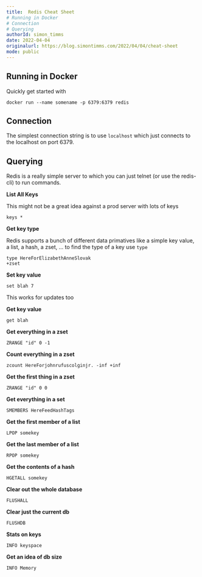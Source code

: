 ```yaml
---
title:  Redis Cheat Sheet
# Running in Docker 
# Connection
# Querying 
authorId: simon_timms
date: 2022-04-04
originalurl: https://blog.simontimms.com/2022/04/04/cheat-sheet
mode: public 
---
```




## Running in Docker 

Quickly get started with 

```
docker run --name somename -p 6379:6379 redis
```

## Connection

The simplest connection string is to use `localhost` which just connects to the localhost on port 6379. 

## Querying 

Redis is a really simple server to which you can just telnet (or use the redis-cli) to run commands. 

**List All Keys**

This might not be a great idea against a prod server with lots of keys

```
keys *
```

**Get key type**

Redis supports a bunch of different data primatives like a simple key value, a list, a hash, a zset, ... to find the type of a key use `type`

```
type HereForElizabethAnneSlovak
+zset
```

**Set key value**
```
set blah 7
```
This works for updates too

**Get key value**

```
get blah
```

**Get everything in a zset**

```
ZRANGE "id" 0 -1
```

**Count everything in a zset**
```
zcount HereForjohnrufuscolginjr. -inf +inf
```

**Get the first thing in a zset**

```
ZRANGE "id" 0 0
```

**Get everything in a set**

```
SMEMBERS HereFeedHashTags
```

**Get the first member of a list**

```
LPOP somekey
```

**Get the last member of a list**

```
RPOP somekey
```

**Get the contents of a hash** 

```
HGETALL somekey
```

**Clear out the whole database**

```
FLUSHALL
```

**Clear just the current db**

```
FLUSHDB
```

**Stats on keys**

```
INFO keyspace
```

**Get an idea of db size**

```
INFO Memory
```